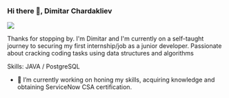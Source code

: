 ### Hi there 👋, Dimitar Chardakliev
![](https://media.istockphoto.com/photos/futuristic-cityscape-with-bridges-sci-fi-and-fantasy-concept-this-is-picture-id1347001038?b=1&k=20&m=1347001038&s=170667a&w=0&h=Yko7_ojUrmiyFMahrj-dnuWAsAkst0vHtjgQ0gyWhBo=)

Thanks for stopping by. I'm Dimitar and I'm currently on a self-taught journey to securing my first internship/job as a junior developer. Passionate about cracking coding tasks using data structures and algorithms 

Skills: JAVA / PostgreSQL

- 🔭 I’m currently working on honing my skills, acquiring knowledge and obtaining ServiceNow CSA certification.



